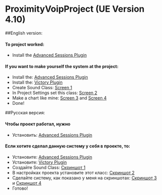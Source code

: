 # ProximityVoipProject (UE Version 4.10)
##English version:

#### To project worked:
* Install the [Advanced Sessions Plugin](https://forums.unrealengine.com/showthread.php?69901-Advanced-Sessions-Plugin)

#### If you want to make yourself the system at the project:
* Install the: [Advanced Sessions Plugin](https://forums.unrealengine.com/showthread.php?69901-Advanced-Sessions-Plugin)
* Install the: [Victory Plugin](https://forums.unrealengine.com/showthread.php?3851-%2839%29-Rama-s-Extra-Blueprint-Nodes-for-You-as-a-Plugin-No-C-Required!)
* Create Sound Class: [Screen 1](https://github.com/thedark174/ProximityVoipProject/blob/master/Screenshots/Screenshot%20Sound%20Class.png)
* In Project Settings set this class: [Screen 2](https://github.com/thedark174/ProximityVoipProject/blob/master/Screenshots/Screenshot%20Project%20Settings.png)
* Make a chart like mine: [Screen 3](https://github.com/thedark174/ProximityVoipProject/blob/master/Screenshots/Screenshot%20System%201.png) and [Screen 4](https://github.com/thedark174/ProximityVoipProject/blob/master/Screenshots/Screenshot%20System%202.png)
* Done!

##Русская версия:

#### Чтобы проект работал, нужно
* Установить: [Advanced Sessions Plugin](https://forums.unrealengine.com/showthread.php?69901-Advanced-Sessions-Plugin)

#### Если хотите сделал данную систему у себя в проекте, то:
* Установите: [Advanced Sessions Plugin](https://forums.unrealengine.com/showthread.php?69901-Advanced-Sessions-Plugin)
* Установите: [Victory Plugin](https://forums.unrealengine.com/showthread.php?3851-%2839%29-Rama-s-Extra-Blueprint-Nodes-for-You-as-a-Plugin-No-C-Required!)
* Создайте Sound Class: [Скриншот 1](https://github.com/thedark174/ProximityVoipProject/blob/master/Screenshots/Screenshot%20Sound%20Class.png)
* В настройках проекта установите этот класс: [Скриншот 2](https://github.com/thedark174/ProximityVoipProject/blob/master/Screenshots/Screenshot%20Project%20Settings.png)
* Сделайте систему, как показано у меня на скриншотах: [Скриншот 3](https://github.com/thedark174/ProximityVoipProject/blob/master/Screenshots/Screenshot%20System%201.png) и [Скриншот 4](https://github.com/thedark174/ProximityVoipProject/blob/master/Screenshots/Screenshot%20System%202.png)
* Готово!
